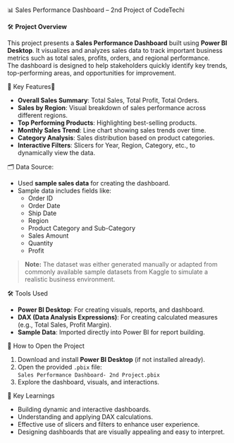 📊 Sales Performance Dashboard – 2nd Project of CodeTechi


🛠 **Project Overview**

This project presents a **Sales Performance Dashboard** built using **Power BI Desktop**. It visualizes and analyzes sales data to track important business metrics such as total sales, profits, orders, and regional performance.  
The dashboard is designed to help stakeholders quickly identify key trends, top-performing areas, and opportunities for improvement.


📄 Key Features🔖

- **Overall Sales Summary**: Total Sales, Total Profit, Total Orders.
- **Sales by Region**: Visual breakdown of sales performance across different regions.
- **Top Performing Products**: Highlighting best-selling products.
- **Monthly Sales Trend**: Line chart showing sales trends over time.
- **Category Analysis**: Sales distribution based on product categories.
- **Interactive Filters**: Slicers for Year, Region, Category, etc., to dynamically view the data.



🗂️ Data Source:

- Used **sample sales data** for creating the dashboard.
- Sample data includes fields like:
  - Order ID
  - Order Date
  - Ship Date
  - Region
  - Product Category and Sub-Category
  - Sales Amount
  - Quantity
  - Profit

> **Note:** The dataset was either generated manually or adapted from commonly available sample datasets from Kaggle to simulate a realistic business environment.



🛠 Tools Used

- **Power BI Desktop**: For creating visuals, reports, and dashboard.
- **DAX (Data Analysis Expressions)**: For creating calculated measures (e.g., Total Sales, Profit Margin).
- **Sample Data**: Imported directly into Power BI for report building.


🚀 How to Open the Project

1. Download and install **Power BI Desktop** (if not installed already).
2. Open the provided `.pbix` file:  
   `Sales Performance Dashboard- 2nd Project.pbix`
3. Explore the dashboard, visuals, and interactions.


📌 Key Learnings

- Building dynamic and interactive dashboards.
- Understanding and applying DAX calculations.
- Effective use of slicers and filters to enhance user experience.
- Designing dashboards that are visually appealing and easy to interpret.
